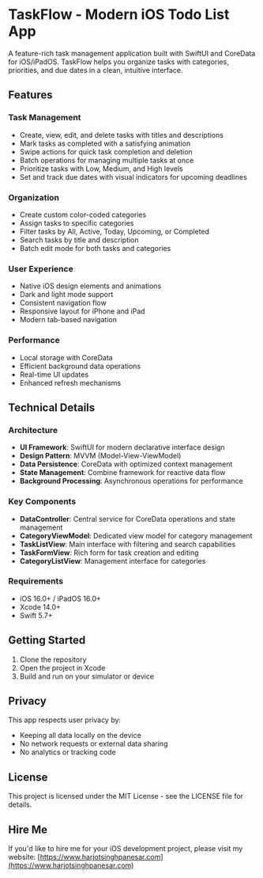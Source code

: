 # TaskFlow - Modern iOS Todo List App

A feature-rich task management application built with SwiftUI and CoreData for iOS/iPadOS. TaskFlow helps you organize tasks with categories, priorities, and due dates in a clean, intuitive interface.

## Features

### Task Management
- Create, view, edit, and delete tasks with titles and descriptions
- Mark tasks as completed with a satisfying animation
- Swipe actions for quick task completion and deletion
- Batch operations for managing multiple tasks at once
- Prioritize tasks with Low, Medium, and High levels
- Set and track due dates with visual indicators for upcoming deadlines

### Organization
- Create custom color-coded categories
- Assign tasks to specific categories
- Filter tasks by All, Active, Today, Upcoming, or Completed
- Search tasks by title and description
- Batch edit mode for both tasks and categories

### User Experience
- Native iOS design elements and animations
- Dark and light mode support
- Consistent navigation flow
- Responsive layout for iPhone and iPad
- Modern tab-based navigation

### Performance
- Local storage with CoreData
- Efficient background data operations
- Real-time UI updates
- Enhanced refresh mechanisms

## Technical Details

### Architecture
- **UI Framework**: SwiftUI for modern declarative interface design
- **Design Pattern**: MVVM (Model-View-ViewModel)
- **Data Persistence**: CoreData with optimized context management
- **State Management**: Combine framework for reactive data flow
- **Background Processing**: Asynchronous operations for performance

### Key Components
- **DataController**: Central service for CoreData operations and state management
- **CategoryViewModel**: Dedicated view model for category management
- **TaskListView**: Main interface with filtering and search capabilities
- **TaskFormView**: Rich form for task creation and editing
- **CategoryListView**: Management interface for categories

### Requirements
- iOS 16.0+ / iPadOS 16.0+
- Xcode 14.0+
- Swift 5.7+

## Getting Started

1. Clone the repository
2. Open the project in Xcode
3. Build and run on your simulator or device

## Privacy

This app respects user privacy by:
- Keeping all data locally on the device
- No network requests or external data sharing
- No analytics or tracking code

## License

This project is licensed under the MIT License - see the LICENSE file for details.

## Hire Me

If you'd like to hire me for your iOS development project, please visit my website:
[https://www.harjotsinghpanesar.com](https://www.harjotsinghpanesar.com)